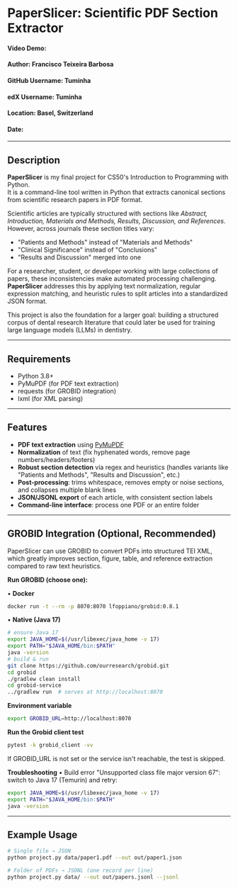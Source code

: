 # PaperSlicer: Scientific PDF Section Extractor

#### Video Demo: <URL HERE>  
#### Author: Francisco Teixeira Barbosa  
#### GitHub Username: Tuminha  
#### edX Username: Tuminha  
#### Location: Basel, Switzerland  
#### Date: <DATE YOU RECORD VIDEO>  

---

## Description

**PaperSlicer** is my final project for CS50's Introduction to Programming with Python.  
It is a command-line tool written in Python that extracts canonical sections from scientific research papers in PDF format.  

Scientific articles are typically structured with sections like *Abstract, Introduction, Materials and Methods, Results, Discussion, and References*. However, across journals these section titles vary:  
- "Patients and Methods" instead of "Materials and Methods"  
- "Clinical Significance" instead of "Conclusions"  
- "Results and Discussion" merged into one  

For a researcher, student, or developer working with large collections of papers, these inconsistencies make automated processing challenging. **PaperSlicer** addresses this by applying text normalization, regular expression matching, and heuristic rules to split articles into a standardized JSON format.

This project is also the foundation for a larger goal: building a structured corpus of dental research literature that could later be used for training large language models (LLMs) in dentistry.

---

## Requirements

- Python 3.8+
- PyMuPDF (for PDF text extraction)
- requests (for GROBID integration)
- lxml (for XML parsing)

---

## Features

- **PDF text extraction** using [PyMuPDF](https://pymupdf.readthedocs.io/en/latest/)  
- **Normalization** of text (fix hyphenated words, remove page numbers/headers/footers)  
- **Robust section detection** via regex and heuristics (handles variants like "Patients and Methods", "Results and Discussion", etc.)  
- **Post-processing**: trims whitespace, removes empty or noise sections, and collapses multiple blank lines  
- **JSON/JSONL export** of each article, with consistent section labels  
- **Command-line interface**: process one PDF or an entire folder  

---

## GROBID Integration (Optional, Recommended)

PaperSlicer can use GROBID to convert PDFs into structured TEI XML, which greatly improves section, figure, table, and reference extraction compared to raw text heuristics.

**Run GROBID (choose one):**

• **Docker**
```bash
docker run -t --rm -p 8070:8070 lfoppiano/grobid:0.8.1
```

• **Native (Java 17)**
```bash
# ensure Java 17
export JAVA_HOME=$(/usr/libexec/java_home -v 17)
export PATH="$JAVA_HOME/bin:$PATH"
java -version
# build & run
git clone https://github.com/ourresearch/grobid.git
cd grobid
./gradlew clean install
cd grobid-service
../gradlew run  # serves at http://localhost:8070
```

**Environment variable**
```bash
export GROBID_URL=http://localhost:8070
```

**Run the Grobid client test**
```bash
pytest -k grobid_client -vv
```

If GROBID_URL is not set or the service isn't reachable, the test is skipped.

**Troubleshooting**
• Build error "Unsupported class file major version 67": switch to Java 17 (Temurin) and retry:
```bash
export JAVA_HOME=$(/usr/libexec/java_home -v 17)
export PATH="$JAVA_HOME/bin:$PATH"
java -version
```

---

## Example Usage

```bash
# Single file → JSON
python project.py data/paper1.pdf --out out/paper1.json

# Folder of PDFs → JSONL (one record per line)
python project.py data/ --out out/papers.jsonl --jsonl
```